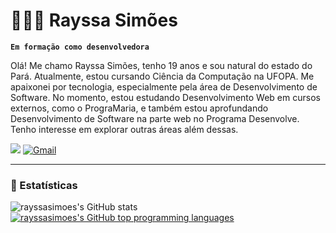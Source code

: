 # 👩🏾‍💻 Rayssa Simões

**`Em formação como desenvolvedora`**

Olá! Me chamo Rayssa Simões, tenho 19 anos e sou natural do estado do Pará. Atualmente, estou cursando Ciência da Computação na UFOPA. Me apaixonei por tecnologia, especialmente pela área de Desenvolvimento de Software. No momento, estou estudando Desenvolvimento Web em cursos externos, como o PrograMaria, e também estou aprofundando Desenvolvimento de Software na parte web no Programa Desenvolve. Tenho interesse em explorar outras áreas além dessas.

<div>
  <a href="https://www.linkedin.com/in/rayssa-simões-4a2896358/" target="_blank"><img src="https://img.shields.io/badge/-LinkedIn-%230077B5?style=for-the-badge&logo=linkedin&logoColor=white"></a> 
  <a href="https://mail.google.com/mail/?view=cm&fs=1&to=rayssasimoes27@gmail.com" target="_blank"><img src="https://img.shields.io/badge/-Gmail-%23D14836?style=for-the-badge&logo=gmail&logoColor=white" alt="Gmail"></a>
</div>

---

### 🤖 Estatísticas

![rayssasimoes's GitHub stats](https://github-readme-stats.vercel.app/api?username=rayssasimoes&show_icons=true&theme=radical)
[![rayssasimoes's GitHub top programming languages](https://github-readme-stats.vercel.app/api/top-langs/?username=rayssasimoes&langs_count=8&layout=compact&theme=radical)](https://github.com/rayssasimoes/github-readme-stats)
